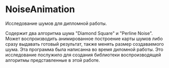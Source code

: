 # NoiseAnimation
Исследование шумов для дипломной работы.

Содержит два алгоритма шума "Diamond Square" и "Perline Noise". Может воспроизводить анимированное построение карты шумов либо сразу выдавать готовый результат, также менять размер создаваемого шума.
Эта программа была написанна во время диломной работы.
Это исследование послужило для создания библиотеки воспроизводящей алгоритмы представленные в этой работе.